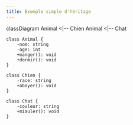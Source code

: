 ```yaml
---
title: Exemple simple d'héritage
---
```

classDiagram
    Animal <|-- Chien
    Animal <|-- Chat

    class Animal {
        -nom: string
        -age: int
        +manger(): void
        +dormir(): void
    }

    class Chien {
        -race: string
        +aboyer(): void
    }

    class Chat {
        -couleur: string
        +miauler(): void
    }

